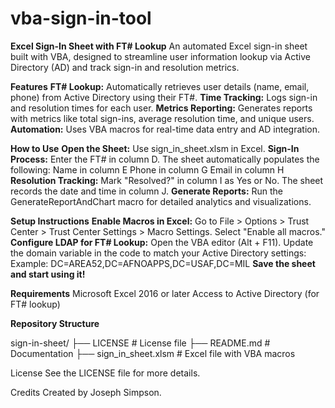 # vba-sign-in-tool
**Excel Sign-In Sheet with FT# Lookup**
An automated Excel sign-in sheet built with VBA, designed to streamline user information lookup via Active Directory (AD) and track sign-in and resolution metrics.

**Features**
**FT# Lookup:**
Automatically retrieves user details (name, email, phone) from Active Directory using their FT#.
**Time Tracking:**
Logs sign-in and resolution times for each user.
**Metrics Reporting:**
Generates reports with metrics like total sign-ins, average resolution time, and unique users.
**Automation:**
Uses VBA macros for real-time data entry and AD integration.

**How to Use**
**Open the Sheet:**
Use sign_in_sheet.xlsm in Excel.
**Sign-In Process:**
Enter the FT# in column D.
The sheet automatically populates the following:
Name in column E
Phone in column G
Email in column H
**Resolution Tracking:**
Mark "Resolved?" in column I as Yes or No.
The sheet records the date and time in column J.
**Generate Reports:**
Run the GenerateReportAndChart macro for detailed analytics and visualizations.

**Setup Instructions**
**Enable Macros in Excel:**
Go to File > Options > Trust Center > Trust Center Settings > Macro Settings.
Select "Enable all macros."
**Configure LDAP for FT# Lookup:**
Open the VBA editor (Alt + F11).
Update the domain variable in the code to match your Active Directory settings:
Example: DC=AREA52,DC=AFNOAPPS,DC=USAF,DC=MIL
**Save the sheet and start using it!**

**Requirements**
Microsoft Excel 2016 or later
Access to Active Directory (for FT# lookup)

**Repository Structure**

sign-in-sheet/
├── LICENSE                # License file
├── README.md              # Documentation
├── sign_in_sheet.xlsm     # Excel file with VBA macros

License
See the LICENSE file for more details.

Credits
Created by Joseph Simpson.
